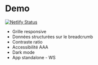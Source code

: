 # Demo

[![Netlify Status](https://api.netlify.com/api/v1/badges/fbe645a6-d12f-4553-b2bc-d971f65e0205/deploy-status)](https://app.netlify.com/sites/gracious-tesla-3a1b7f/deploys)

- Grille responsive
- Données structurées sur le breadcrumb
- Contraste ratio
- Accessibilité AAA
- Dark mode
- App standalone - WS
